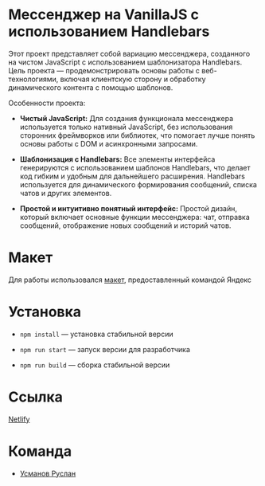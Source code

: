 # Мессенджер на VanillaJS с использованием Handlebars

Этот проект представляет собой вариацию мессенджера, созданного на чистом JavaScript с использованием шаблонизатора Handlebars. Цель проекта — продемонстрировать основы работы с веб-технологиями, включая клиентскую сторону и обработку динамического контента с помощью шаблонов.

Особенности проекта:

- **Чистый JavaScript:** Для создания функционала мессенджера используется только нативный JavaScript, без использования сторонних фреймворков или библиотек, что помогает лучше понять основы работы с DOM и асинхронными запросами.

- **Шаблонизация с Handlebars:** Все элементы интерфейса генерируются с использованием шаблонов Handlebars, что делает код гибким и удобным для дальнейшего расширения. Handlebars используется для динамического формирования сообщений, списка чатов и других элементов.

- **Простой и интуитивно понятный интерфейс:** Простой дизайн, который включает основные функции мессенджера: чат, отправка сообщений, отображение новых сообщений и историй чатов.

# Макет

Для работы использовался [макет](https://www.figma.com/design/jF5fFFzgGOxQeB4CmKWTiE/Chat_external_link?node-id=0-1&node-type=canvas&t=PakK5PntolGk4YsW-0), предоставленный командой Яндекс

# Установка

- `npm install` — установка стабильной версии

- `npm run start` — запуск версии для разработчика

- `npm run build` — cборка стабильной версии

# Ссылка

[Netlify](https://praktikum-usmanov.netlify.app)

# Команда

- [Усманов Руслан](https://github.com/Danon29)
